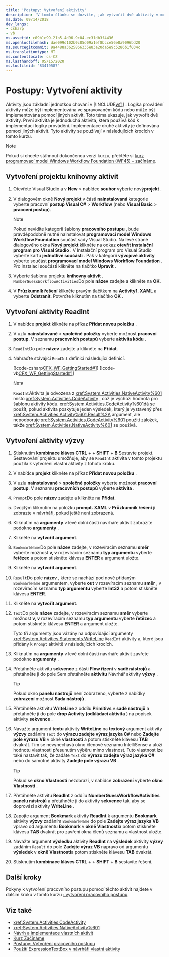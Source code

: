 ```yaml
---
title: 'Postupy: Vytvoření aktivity'
description: 'V tomto článku se dozvíte, jak vytvořit dvě aktivity v modelu Workflow Foundation: jeden, který používá kód k implementaci své logiky a jedno, které je definováno pomocí jiných aktivit.'
ms.date: 09/14/2018
dev_langs:
- csharp
- vb
ms.assetid: c09b1e99-21b5-4d96-9c04-ec31db3f4436
ms.openlocfilehash: dae099d102b0c85d09a1ef8bcce56e8a9096bd20
ms.sourcegitcommit: 9a4488a3625866335e83a20da5e9c5286b1f034c
ms.translationtype: MT
ms.contentlocale: cs-CZ
ms.lasthandoff: 05/15/2020
ms.locfileid: "83419587"
---
```

# <a name="how-to-create-an-activity"></a>Postupy: Vytvoření aktivity

Aktivity jsou základní jednotkou chování v [!INCLUDE[wf1](../../../includes/wf1-md.md)] . Logika provádění aktivity může být implementována ve spravovaném kódu nebo může být implementována pomocí jiných aktivit. Toto téma ukazuje, jak vytvořit dvě aktivity. První aktivita je jednoduchá aktivita, která používá kód k implementaci logiky provádění. Implementace druhé aktivity je definována pomocí jiných aktivit. Tyto aktivity se používají v následujících krocích v tomto kurzu.

> [!NOTE]
> Pokud si chcete stáhnout dokončenou verzi kurzu, přečtěte si [kurz programovací model Windows Workflow Foundation (WF45) – začínáme](https://go.microsoft.com/fwlink/?LinkID=248976).

## <a name="create-the-activity-library-project"></a>Vytvoření projektu knihovny aktivit

1. Otevřete Visual Studio a v **New**  >  nabídce **soubor** vyberte nový**projekt** .

2. V dialogovém okně **Nový projekt** v části **nainstalovaná** kategorie vyberte pracovní **postup Visual C#**  >  **Workflow** (nebo **Visual Basic**  >  **pracovní postup**).

    > [!NOTE]
    > Pokud nevidíte kategorii šablony **pracovního postupu** , bude pravděpodobně nutné nainstalovat **programovací model Windows Workflow Foundation** součást sady Visual Studio. Na levé straně dialogového okna **Nový projekt** klikněte na odkaz **otevřít instalační program pro Visual Studio** . V Instalační program pro Visual Studio vyberte kartu **jednotlivé součásti** . Pak v kategorii **vývojové aktivity** vyberte součást **programovací model Windows Workflow Foundation** . Pro instalaci součásti klikněte na tlačítko **Upravit** .

3. Vyberte šablonu projektu **knihovny aktivit** . `NumberGuessWorkflowActivities`Do pole **název** zadejte a klikněte na **OK**.

4. V **Průzkumník řešení** klikněte pravým tlačítkem na **Activity1. XAML** a vyberte **Odstranit**. Potvrďte kliknutím na tlačítko **OK** .

## <a name="create-the-readint-activity"></a>Vytvoření aktivity ReadInt

1. V nabídce **projekt** klikněte na příkaz **Přidat novou položku** .

2. V uzlu **nainstalované**  >  **společné položky** vyberte možnost **pracovní postup**. V seznamu **pracovních postupů** vyberte **aktivita kódu** .

3. `ReadInt`Do pole **název** zadejte a klikněte na **Přidat**.

4. Nahraďte stávající `ReadInt` definici následující definicí.

     [!code-csharp[CFX_WF_GettingStarted#1](~/samples/snippets/csharp/VS_Snippets_CFX/cfx_wf_gettingstarted/cs/readint.cs#1)]
     [!code-vb[CFX_WF_GettingStarted#1](~/samples/snippets/visualbasic/VS_Snippets_CFX/cfx_wf_gettingstarted/vb/readint.vb#1)]

    > [!NOTE]
    > `ReadInt`Aktivita je odvozena z <xref:System.Activities.NativeActivity%601> místo <xref:System.Activities.CodeActivity> , což je výchozí hodnota pro šablonu aktivity kódu. <xref:System.Activities.CodeActivity%601>dá se použít, pokud aktivita poskytuje jeden výsledek, který je vystavený přes <xref:System.Activities.Activity%601.Result%2A> argument, ale nepodporuje <xref:System.Activities.CodeActivity%601> použití záložek, takže <xref:System.Activities.NativeActivity%601> se používá.

## <a name="create-the-prompt-activity"></a>Vytvoření aktivity výzvy

1. Stisknutím **kombinace kláves CTRL** + **+ SHIFT** + **B** Sestavte projekt. Sestavování projektu umožňuje, aby se `ReadInt` aktivita v tomto projektu použila k vytvoření vlastní aktivity z tohoto kroku.

2. V nabídce **projekt** klikněte na příkaz **Přidat novou položku** .

3. V uzlu **nainstalované**  >  **společné položky** vyberte možnost **pracovní postup**. V seznamu **pracovních postupů** vyberte **aktivita** .

4. `Prompt`Do pole **název** zadejte a klikněte na **Přidat**.

5. Dvojitým kliknutím na položku **prompt. XAML** v **Průzkumník řešení** ji zobrazte v návrháři, pokud ještě není zobrazená.

6. Kliknutím na **argumenty** v levé dolní části návrháře aktivit zobrazíte podokno **argumenty** .

7. Klikněte na **vytvořit argument**.

8. `BookmarkName`Do pole **název** zadejte, v rozevíracím seznamu **směr** vyberte možnost **v, v** rozevíracím seznamu **typ argumentu** vyberte **řetězec** a potom stiskněte klávesu **ENTER** a argument uložte.

9. Klikněte na **vytvořit argument**.

10. `Result`Do pole **název** , které se nachází pod nově přidaným `BookmarkName` argumentem, vyberte **out** v rozevíracím seznamu **směr** , v rozevíracím seznamu **typ argumentu** vyberte **Int32** a potom stiskněte klávesu **ENTER**.

11. Klikněte na **vytvořit argument**.

12. `Text`Do pole **název** zadejte, v rozevíracím seznamu **směr** vyberte možnost **v, v** rozevíracím seznamu **typ argumentu** vyberte **řetězec** a potom stiskněte klávesu **ENTER** a argument uložte.

     Tyto tři argumenty jsou vázány na odpovídající argumenty <xref:System.Activities.Statements.WriteLine> `ReadInt` aktivity a, které jsou přidány k `Prompt` aktivitě v následujících krocích.

13. Kliknutím na **argumenty** v levé dolní části návrháře aktivit zavřete podokno **argumenty** .

14. Přetáhněte aktivitu **sekvence** z části **Flow řízení** v **sadě nástrojů** a přetáhněte ji do pole Sem přetáhněte **aktivitu** Návrhář aktivity **výzvy** .

    > [!TIP]
    > Pokud okno **panelu nástrojů** není zobrazeno, vyberte z nabídky **zobrazení** možnost **Sada nástrojů** .

15. Přetáhněte aktivitu **WriteLine** z oddílu **Primitivs** v **sadě nástrojů** a přetáhněte ji do pole **drop Activity (odkládací aktivita** ) na popisek aktivity **sekvence** .

16. Navažte argument **textu** aktivity **WriteLine** na **textový** argument aktivity **výzvy** zadáním `Text` do **výrazu zadejte výraz jazyka C#** nebo **Zadejte pole výrazu VB** v okně **vlastnosti** a potom stiskněte klávesu **TAB** dvakrát. Tím se nevynechává okno členové seznamu IntelliSense a uloží hodnotu vlastnosti přesunutím výběru mimo vlastnost. Tuto vlastnost lze také nastavit tak, že zadáte `Text` do **výrazu zadejte výraz jazyka C#** nebo do samotné aktivity **Zadejte pole výrazu VB** .

    > [!TIP]
    > Pokud se **okno Vlastnosti** nezobrazí, v nabídce **zobrazení** vyberte **okno Vlastnosti** .

17. Přetáhněte aktivitu **ReadInt** z oddílu **NumberGuessWorkflowActivities** **panelu nástrojů** a přetáhněte ji do aktivity **sekvence** tak, aby se doprovází aktivity **WriteLine** .

18. Zapojte argument **Bookmark** aktivity **ReadInt** k argumentu **Bookmark** aktivity **výzvy** zadáním `BookmarkName` do pole **Zadejte výraz jazyka VB** vpravo od argumentu **Bookmark** v **okně Vlastnosti**a potom stiskněte klávesu **TAB** dvakrát pro zavření okna členů seznamu a vlastnost uložte.

19. Navažte argument **výsledku** aktivity **ReadInt** na **výsledek** aktivity **výzvy** zadáním `Result` do pole **Zadejte výraz VB** napravo od argumentu **výsledek** v **okně Vlastnosti**a potom stiskněte klávesu **TAB** dvakrát.

20. Stisknutím **kombinace kláves CTRL** + **+ SHIFT** + **B** sestavíte řešení.

## <a name="next-steps"></a>Další kroky

Pokyny k vytvoření pracovního postupu pomocí těchto aktivit najdete v dalším kroku v tomto kurzu [: vytvoření pracovního postupu](how-to-create-a-workflow.md).

## <a name="see-also"></a>Viz také

- <xref:System.Activities.CodeActivity>
- <xref:System.Activities.NativeActivity%601>
- [Návrh a implementace vlastních aktivit](designing-and-implementing-custom-activities.md)
- [Kurz Začínáme](getting-started-tutorial.md)
- [Postupy: Vytvoření pracovního postupu](how-to-create-a-workflow.md)
- [Použití ExpressionTextBox v návrháři vlastní aktivity](./samples/using-the-expressiontextbox-in-a-custom-activity-designer.md)
